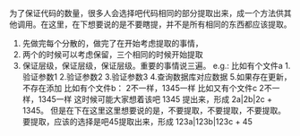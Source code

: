 为了保证代码的数量，很多人会选择吧代码相同的部分提取出来，成一个方法供其他调用。在这里，在下想要说的是不要瞎提，并不是所有相同的东西都应该提取。
1. 先做完每个分散的，做完了在开始考虑提取的事情，
2. 两个的时候可以考虑保留，三个相同的时候开始提取
3. 保证层级，保证层级，保证层级。重要的事情说三遍。
  e.g.: 
  比如有个文件a
    1.验证参数1
    2.验证参数2
    3.验证参数3
    4.查询数据库对应数据
    5.如果存在更新，不存在添加
  比如有个文件b：
    2不一样，1345一样
  比如又有个文件c
    2不一样，1345一样
  这时候可能大家想着该吧 1345 提出来，形成 2a|2b|2c + 1345。 但是在下在这里这里想要说的是，不要提取，不要提取，不要提取。要提取，应该的选择是吧45提取出来，形成 123a|123b|123c + 45
